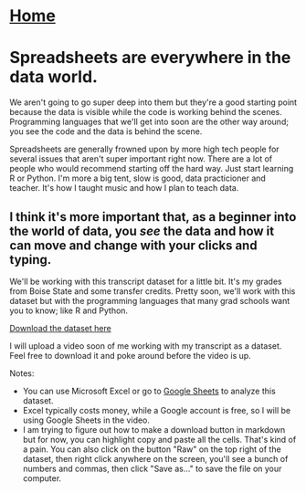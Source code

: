 # <a href="https://angelddaz.github.io/bridgetomasters/"> Home </a>

# Spreadsheets are everywhere in the data world. 

We aren't going to go super deep into them but they're a good starting point because the data is visible while the code is working behind
the scenes. Programming languages that we'll get into soon are the other way around; you see the code and the data is behind the scene.

Spreadsheets are generally frowned upon by more high tech people for several issues that aren't super important right now.
There are a lot of people who would recommend starting off the hard way. Just start learning R or Python. I'm more a big tent, slow is good, data practicioner and teacher. It's how I taught music and how I plan to teach data.

## I think it's more important that, as a beginner into the world of data, you *see* the data and how it can move and change with your clicks and typing.

We'll be working with this transcript dataset for a little bit. It's my grades from Boise State and some transfer credits.
Pretty soon, we'll work with this dataset but with the programming languages that many grad schools want you to know; like R and Python.

[Download the dataset here](./transcript_dataset.csv)

I will upload a video soon of me working with my transcript as a dataset. 
Feel free to download it and poke around before the video is up.

Notes:
* You can use Microsoft Excel or go to <a href="https://docs.google.com/spreadsheets/">Google Sheets</a> to analyze this dataset.
* Excel typically costs money, while a Google account is free, so I will be using Google Sheets in the video.
* I am trying to figure out how to make a download button in markdown but for now, you can highlight copy and paste all the cells. That's
kind of a pain. You can also click on the button "Raw" on the top right of the dataset, then right click anywhere on the screen, you'll see a bunch of numbers and commas, then click "Save as..." to save the file on your computer.
